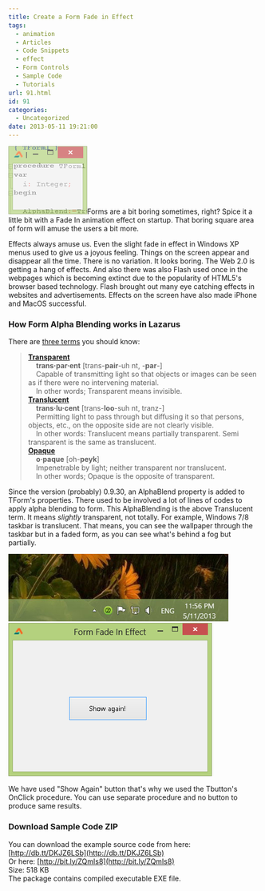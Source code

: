 ```yaml
---
title: Create a Form Fade in Effect
tags:
  - animation
  - Articles
  - Code Snippets
  - effect
  - Form Controls
  - Sample Code
  - Tutorials
url: 91.html
id: 91
categories:
  - Uncategorized
date: 2013-05-11 19:21:00
---
```


![](create-form-fade-in-effect/Form-alpha-blending.gif)Forms are a bit boring sometimes, right? Spice it a little bit with a Fade In animation effect on startup. That boring square area of form will amuse the users a bit more.  
  
  
  
Effects always amuse us. Even the slight fade in effect in Windows XP menus used to give us a joyous feeling. Things on the screen appear and disappear all the time. There is no variation. It looks boring. The Web 2.0 is getting a hang of effects. And also there was also Flash used once in the webpages which is becoming extinct due to the popularity of HTML5's browser based technology. Flash brought out many eye catching effects in websites and advertisements. Effects on the screen have also made iPhone and MacOS successful.  
  

### How Form Alpha Blending works in Lazarus

There are [three terms](http://melander.dk/articles/alphasplash/) you should know:  

> [**Transparent**](http://dictionary.reference.com/search?q=transparent)  
>     **trans·par·ent** \[trans-**pair**\-uh nt, -**par**\-\]  
>     Capable of transmitting light so that objects or images can be seen as if there were no intervening material.  
>     In other words; Transparent means invisible.  
> [**Translucent**](http://dictionary.reference.com/browse/translucent)  
>     **trans·lu·cent** \[trans-**loo**\-suh nt, tranz-\]  
>     Permitting light to pass through but diffusing it so that persons, objects, etc., on the opposite side are not clearly visible.  
>     In other words: Translucent means partially transparent. Semi transparent is the same as translucent.  
> [**Opaque**](http://dictionary.reference.com/search?q=opaque)  
>     **o·paque** \[oh-**peyk**\]  
>     Impenetrable by light; neither transparent nor translucent.  
>     In other words; Opaque is the opposite of transparent.

  
Since the version (probably) 0.9.30, an AlphaBlend property is added to TForm's properties. There used to be involved a lot of lines of codes to apply alpha blending to form. This AlphaBlending is the above Translucent term. It means _slightly_ transparent, not totally. For example, Windows 7/8 taskbar is translucent. That means, you can see the wallpaper through the taskbar but in a faded form, as you can see what's behind a fog but partially.  
  
![](create-form-fade-in-effect/translucency-example.jpg)  
![](create-form-fade-in-effect/form-fade-in-effect-1.gif)  
  
We have used "Show Again" button that's why we used the Tbutton's OnClick procedure. You can use separate procedure and no button to produce same results.  
  

### Download Sample Code ZIP

You can download the example source code from here: [http://db.tt/DKJZ6LSb](http://db.tt/DKJZ6LSb)  
Or here: [http://bit.ly/ZQmIs8](http://bit.ly/ZQmIs8)  
Size: 518 KB  
The package contains compiled executable EXE file.